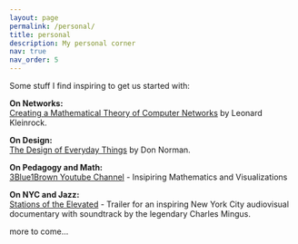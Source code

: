 ```yaml
---
layout: page
permalink: /personal/
title: personal
description: My personal corner
nav: true
nav_order: 5
---
```





Some stuff I find inspiring to get us started with:

**On Networks:**\
[Creating a Mathematical Theory of Computer Networks](https://www.researchgate.net/publication/220244226_Creating_a_Mathematical_Theory_of_Computer_Networks) by Leonard Kleinrock.

**On Design:**\
[The Design of Everyday Things](https://www.amazon.com/Design-Everyday-Things-Revised-Expanded/dp/0465050654) by Don Norman.

**On Pedagogy and Math:**\
[3Blue1Brown Youtube Channel](https://www.youtube.com/@3blue1brown) - Insipiring Mathematics and Visualizations

**On NYC and Jazz:**\
[Stations of the Elevated](https://www.youtube.com/watch?v=J0iqF6A4vRI) - Trailer for an inspiring New York City audiovisual documentary with soundtrack by the legendary Charles Mingus.

more to come...